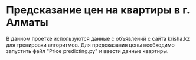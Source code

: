 # Предсказание цен на квартиры в г. Алматы
В данном проетке используются данные с объявлений с сайта krisha.kz для тренировки алгоритмов.
Для предсказания цены необходимо запустить файл "Price predicting.py" и ввести данные квартиры.
